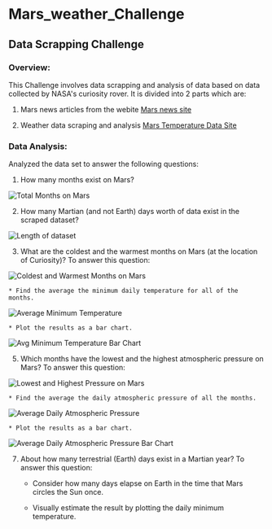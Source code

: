 # Mars_weather_Challenge

## Data Scrapping Challenge 

### Overview:

This Challenge involves data scrapping and analysis of data based on data collected by NASA's curiosity rover. It is divided into 2 parts which are:

1. Mars news articles from the webite
[Mars news site](https://static.bc-edx.com/data/web/mars_news/index.html)

2. Weather data scraping and analysis
[Mars Temperature Data Site](https://static.bc-edx.com/data/web/mars_facts/temperature.html)

### Data Analysis:

Analyzed the data set to answer the following questions:

1. How many months exist on Mars?

![Total Months on Mars](https://github.com/user-attachments/assets/d0ee73fd-61da-465b-939f-29a1750a3dbf)


2. How many Martian (and not Earth) days worth of data exist in the scraped dataset?

![Length of dataset](https://github.com/user-attachments/assets/4decfa56-f73e-4815-859f-2a827f4b017b)


3. What are the coldest and the warmest months on Mars (at the location of Curiosity)? To answer this question:

![Coldest and Warmest Months on Mars](https://github.com/user-attachments/assets/2f9c63b6-967a-474e-b9e7-79bf6e25bb9c)


    * Find the average the minimum daily temperature for all of the months.

![Average Minimum Temperature](https://github.com/user-attachments/assets/dc55c856-48f8-4065-b3ae-b07c9374df66)


    * Plot the results as a bar chart.

![Avg Minimum Temperature Bar Chart](https://github.com/user-attachments/assets/846cdf76-4876-4daa-901d-95b372e7df3d)


5. Which months have the lowest and the highest atmospheric pressure on Mars? To answer this question:

![Lowest and Highest Pressure on Mars](https://github.com/user-attachments/assets/0ff4ec31-0f3c-4f39-ad2b-d3adf75383dd)


    * Find the average the daily atmospheric pressure of all the months.

![Average Daily Atmospheric Pressure](https://github.com/user-attachments/assets/f3ca001a-c12d-47b4-9fb4-5fd6184af7cc)


    * Plot the results as a bar chart.

![Average Daily Atmospheric Pressure Bar Chart](https://github.com/user-attachments/assets/99ef1901-7087-4f95-a70f-6792b8e6d099)


7. About how many terrestrial (Earth) days exist in a Martian year? To answer this question:


    * Consider how many days elapse on Earth in the time that Mars circles the Sun once.


    * Visually estimate the result by plotting the daily minimum temperature.

